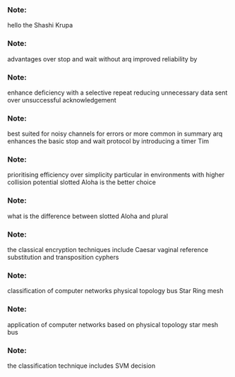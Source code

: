 ### Note:
hello the Shashi Krupa

### Note:
advantages over stop and wait without arq improved reliability by

### Note:
enhance deficiency with a selective repeat reducing unnecessary data sent over unsuccessful acknowledgement

### Note:
best suited for noisy channels for errors or more common in summary arq enhances the basic stop and wait protocol by introducing a timer Tim

### Note:
prioritising efficiency over simplicity particular in environments with higher collision potential slotted Aloha is the better choice

### Note:
what is the difference between slotted Aloha and plural

### Note:
the classical encryption techniques include Caesar vaginal reference substitution and transposition cyphers

### Note:
classification of computer networks physical topology bus Star Ring mesh

### Note:
application of computer networks based on physical topology star mesh bus

### Note:
the classification technique includes SVM decision

